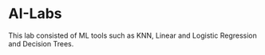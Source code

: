 # AI-Labs
This lab consisted of ML tools such as KNN, Linear and Logistic Regression and Decision Trees. 
